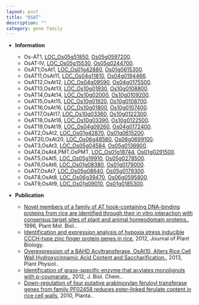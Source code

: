 ```yaml
---
layout: post
title: "OSAT"
description: ""
category: gene family
---
```


* **Information**  
    + Os-AT1, [LOC_Os05g51850](http://rice.plantbiology.msu.edu/cgi-bin/ORF_infopage.cgi?orf=LOC_Os05g51850), [Os05g0597200](http://rapdb.dna.affrc.go.jp/viewer/gbrowse_details/irgsp1?name=Os05g0597200).
    + OsAT-IV, [LOC_Os05g15530](http://rice.plantbiology.msu.edu/cgi-bin/ORF_infopage.cgi?orf=LOC_Os05g15530), [Os05g0244700](http://rapdb.dna.affrc.go.jp/viewer/gbrowse_details/irgsp1?name=Os05g0244700).
    + OsAT1,OsAt1, [LOC_Os01g42880](http://rice.plantbiology.msu.edu/cgi-bin/ORF_infopage.cgi?orf=LOC_Os01g42880), [Os01g0615300](http://rapdb.dna.affrc.go.jp/viewer/gbrowse_details/irgsp1?name=Os01g0615300).
    + OsAT11,OsAt11, [LOC_Os04g11810](http://rice.plantbiology.msu.edu/cgi-bin/ORF_infopage.cgi?orf=LOC_Os04g11810), [Os04g0194466](http://rapdb.dna.affrc.go.jp/viewer/gbrowse_details/irgsp1?name=Os04g0194466).
    + OsAT12,OsAt12, [LOC_Os04g09590](http://rice.plantbiology.msu.edu/cgi-bin/ORF_infopage.cgi?orf=LOC_Os04g09590), [Os04g0175500](http://rapdb.dna.affrc.go.jp/viewer/gbrowse_details/irgsp1?name=Os04g0175500).
    + OsAT13,OsAt13, [LOC_Os10g01930](http://rice.plantbiology.msu.edu/cgi-bin/ORF_infopage.cgi?orf=LOC_Os10g01930), [Os10g0108800](http://rapdb.dna.affrc.go.jp/viewer/gbrowse_details/irgsp1?name=Os10g0108800).
    + OsAT14,OsAt14, [LOC_Os10g02000](http://rice.plantbiology.msu.edu/cgi-bin/ORF_infopage.cgi?orf=LOC_Os10g02000), [Os10g0109200](http://rapdb.dna.affrc.go.jp/viewer/gbrowse_details/irgsp1?name=Os10g0109200).
    + OsAT15,OsAt15, [LOC_Os10g01920](http://rice.plantbiology.msu.edu/cgi-bin/ORF_infopage.cgi?orf=LOC_Os10g01920), [Os10g0108700](http://rapdb.dna.affrc.go.jp/viewer/gbrowse_details/irgsp1?name=Os10g0108700).
    + OsAT16,OsAt16, [LOC_Os10g01800](http://rice.plantbiology.msu.edu/cgi-bin/ORF_infopage.cgi?orf=LOC_Os10g01800), [Os10g0107400](http://rapdb.dna.affrc.go.jp/viewer/gbrowse_details/irgsp1?name=Os10g0107400).
    + OsAT17,OsAt17, [LOC_Os10g03360](http://rice.plantbiology.msu.edu/cgi-bin/ORF_infopage.cgi?orf=LOC_Os10g03360), [Os10g0122300](http://rapdb.dna.affrc.go.jp/viewer/gbrowse_details/irgsp1?name=Os10g0122300).
    + OsAT18,OsAt18, [LOC_Os10g03390](http://rice.plantbiology.msu.edu/cgi-bin/ORF_infopage.cgi?orf=LOC_Os10g03390), [Os10g0122500](http://rapdb.dna.affrc.go.jp/viewer/gbrowse_details/irgsp1?name=Os10g0122500).
    + OsAT19,OsAt19, [LOC_Os04g09260](http://rice.plantbiology.msu.edu/cgi-bin/ORF_infopage.cgi?orf=LOC_Os04g09260), [Os04g0172400](http://rapdb.dna.affrc.go.jp/viewer/gbrowse_details/irgsp1?name=Os04g0172400).
    + OsAT2,OsAt2, [LOC_Os01g42870](http://rice.plantbiology.msu.edu/cgi-bin/ORF_infopage.cgi?orf=LOC_Os01g42870), [Os01g0615200](http://rapdb.dna.affrc.go.jp/viewer/gbrowse_details/irgsp1?name=Os01g0615200).
    + OsAT20,OsAt20, [LOC_Os06g48560](http://rice.plantbiology.msu.edu/cgi-bin/ORF_infopage.cgi?orf=LOC_Os06g48560), [Os06g0699100](http://rapdb.dna.affrc.go.jp/viewer/gbrowse_details/irgsp1?name=Os06g0699100).
    + OsAT3,OsAt3, [LOC_Os05g04584](http://rice.plantbiology.msu.edu/cgi-bin/ORF_infopage.cgi?orf=LOC_Os05g04584), [Os05g0136900](http://rapdb.dna.affrc.go.jp/viewer/gbrowse_details/irgsp1?name=Os05g0136900).
    + OsAT4,OsAt4,PMT,OsPMT, [LOC_Os01g18744](http://rice.plantbiology.msu.edu/cgi-bin/ORF_infopage.cgi?orf=LOC_Os01g18744), [Os01g0291500](http://rapdb.dna.affrc.go.jp/viewer/gbrowse_details/irgsp1?name=Os01g0291500).
    + OsAT5,OsAt5, [LOC_Os05g19910](http://rice.plantbiology.msu.edu/cgi-bin/ORF_infopage.cgi?orf=LOC_Os05g19910), [Os05g0278500](http://rapdb.dna.affrc.go.jp/viewer/gbrowse_details/irgsp1?name=Os05g0278500).
    + OsAT6,OsAt6, [LOC_Os01g08380](http://rice.plantbiology.msu.edu/cgi-bin/ORF_infopage.cgi?orf=LOC_Os01g08380), [Os01g0179000](http://rapdb.dna.affrc.go.jp/viewer/gbrowse_details/irgsp1?name=Os01g0179000).
    + OsAT7,OsAt7, [LOC_Os05g08640](http://rice.plantbiology.msu.edu/cgi-bin/ORF_infopage.cgi?orf=LOC_Os05g08640), [Os05g0179300](http://rapdb.dna.affrc.go.jp/viewer/gbrowse_details/irgsp1?name=Os05g0179300).
    + OsAT8,OsAt8, [LOC_Os06g39470](http://rice.plantbiology.msu.edu/cgi-bin/ORF_infopage.cgi?orf=LOC_Os06g39470), [Os06g0595800](http://rapdb.dna.affrc.go.jp/viewer/gbrowse_details/irgsp1?name=Os06g0595800).
    + OsAT9,OsAt9, [LOC_Os01g09010](http://rice.plantbiology.msu.edu/cgi-bin/ORF_infopage.cgi?orf=LOC_Os01g09010), [Os01g0185300](http://rapdb.dna.affrc.go.jp/viewer/gbrowse_details/irgsp1?name=Os01g0185300).

* **Publication**  
    + [Novel members of a family of AT hook-containing DNA-binding proteins from rice are identified through their in vitro interaction with consensus target sites of plant and animal homeodomain proteins.](http://www.ncbi.nlm.nih.gov/pubmed?term=Novel+members+of+a+family+of+AT+hook-containing+DNA-binding+proteins+from+rice+are+identified+through+their+in+vitro+interaction+with+consensus+target+sites+of+plant+and+animal+homeodomain+proteins.%5BTitle%5D), 1996, Plant Mol. Biol..
    + [Identification and expression analysis of hypoxia stress inducible CCCH-type zinc finger protein genes in rice](http://www.ncbi.nlm.nih.gov/pubmed?term=Identification+and+expression+analysis+of+hypoxia+stress+inducible+CCCH-type+zinc+finger+protein+genes+in+rice%5BTitle%5D), 2012, Journal of Plant Biology.
    + [Overexpression of a BAHD Acyltransferase, OsAt10, Alters Rice Cell Wall Hydroxycinnamic Acid Content and Saccharification.](http://www.ncbi.nlm.nih.gov/pubmed?term=Overexpression+of+a+BAHD+Acyltransferase,+OsAt10,+Alters+Rice+Cell+Wall+Hydroxycinnamic+Acid+Content+and+Saccharification.%5BTitle%5D), 2013, Plant Physiol..
    + [Identification of grass-specific enzyme that acylates monolignols with p-coumarate.](http://www.ncbi.nlm.nih.gov/pubmed?term=Identification+of+grass-specific+enzyme+that+acylates+monolignols+with+p-coumarate.%5BTitle%5D), 2012, J. Biol. Chem..
    + [Down-regulation of four putative arabinoxylan feruloyl transferase genes from family PF02458 reduces ester-linked ferulate content in rice cell walls](http://www.ncbi.nlm.nih.gov/pubmed?term=Down-regulation+of+four+putative+arabinoxylan+feruloyl+transferase+genes+from+family+PF02458+reduces+ester-linked+ferulate+content+in+rice+cell+walls%5BTitle%5D), 2010, Planta..


